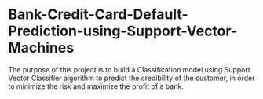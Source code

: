 # Bank-Credit-Card-Default-Prediction-using-Support-Vector-Machines
The purpose of this project is to build a Classification model using Support Vector Classifier algorithm to predict the credibility of the customer, in order to minimize the risk and maximize the profit of a bank.
